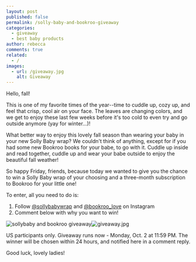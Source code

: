 ```yaml
---
layout: post
published: false
permalink: /solly-baby-and-bookroo-giveaway
categories:
  - giveaway
  - best baby products
author: rebecca
comments: true
related:
  - /
images:
  - url: /giveaway.jpg
    alt: Giveaway
---
```

Hello, fall! 

This is one of my favorite times of the year--time to cuddle up, cozy up, and feel that crisp, cool air on your face. The leaves are changing colors, and we get to enjoy these last few weeks before it's too cold to even try and go outside anymore (yay for winter...)! 

What better way to enjoy this lovely fall season than wearing your baby in your new Solly Baby wrap? We couldn't think of anything, except for if you had some new Bookroo books for your babe, to go with it. Cuddle up inside and read together, cuddle up and wear your babe outside to enjoy the beautiful fall weather! 

So happy Friday, friends, because today we wanted to give you the chance to win a Solly Baby wrap of your choosing and a three-month subscription to Bookroo for your little one! 

To enter, all you need to do is: 
1. Follow [@sollybabywrap](https://www.instagram.com/sollybabywrap/ "Solly Baby Wrap") and [@bookroo_love](https://www.instagram.com/bookroo_love/ "Bookroo") on Instagram
2. Comment below with why you want to win!

![sollybaby and bookroo giveaway]({{site.baseurl}}/assets/img/posts/giveaway.jpg)![giveaway.jpg]({{site.baseurl}}/assets/img/posts/giveaway.jpg)


US participants only. Giveaway runs now - Monday, Oct. 2 at 11:59 PM. The winner will be chosen within 24 hours, and notified here in a comment reply. 

Good luck, lovely ladies! 